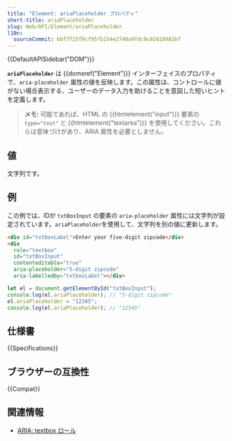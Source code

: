 ```yaml
---
title: "Element: ariaPlaceholder プロパティ"
short-title: ariaPlaceholder
slug: Web/API/Element/ariaPlaceholder
l10n:
  sourceCommit: bbf7f25f9cf95fb154e2740a9fdc9c02818981bf
---
```


{{DefaultAPISidebar("DOM")}}

**`ariaPlaceholder`** は {{domxref("Element")}} インターフェイスのプロパティで、`aria-placeholder` 属性の値を反映します。この属性は、コントロールに値がない場合表示する、ユーザーのデータ入力を助けることを意図した短いヒントを定義します。

> **メモ:** 可能であれば、HTML の {{htmlelement("input")}} 要素の `type="text"` と {{htmlelement("textarea")}} を使用してください。これらは意味づけがあり、ARIA 属性を必要としません。

## 値

文字列です。

## 例

この例では、IDが `txtBoxInput` の要素の `aria-placeholder` 属性には文字列が設定されています。`ariaPlaceholder`を使用して、文字列を別の値に更新します。

```html
<div id="txtboxLabel">Enter your five-digit zipcode</div>
<div
  role="textbox"
  id="txtBoxInput"
  contenteditable="true"
  aria-placeholder="5-digit zipcode"
  aria-labelledby="txtboxLabel"></div>
```

```js
let el = document.getElementById("txtBoxInput");
console.log(el.ariaPlaceholder); // "5-digit zipcode"
el.ariaPlaceholder = "12345";
console.log(el.ariaPlaceholder); // "12345"
```

## 仕様書

{{Specifications}}

## ブラウザーの互換性

{{Compat}}

## 関連情報

- [ARIA: textbox ロール](/ja/docs/Web/Accessibility/ARIA/Roles/textbox_role)
